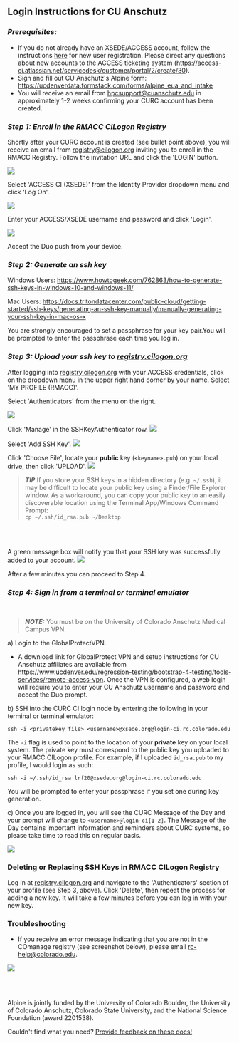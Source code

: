 ## Login Instructions for CU Anschutz

### *Prerequisites:*
* If you do not already have an XSEDE/ACCESS account, follow the instructions [here]( https://identity.access-ci.org/new-user) for new user registration. Please direct any questions about new accounts to the ACCESS ticketing system (https://access-ci.atlassian.net/servicedesk/customer/portal/2/create/30).
* Sign and fill out CU Anschutz's Alpine form: https://ucdenverdata.formstack.com/forms/alpine_eua_and_intake
* You will receive an email from hpcsupport@cuanschutz.edu in approximately 1-2 weeks confirming your CURC account has been created.

### *Step 1: Enroll in the RMACC CILogon Registry*

Shortly after your CURC account is created (see bullet point above), you will receive an email from <registry@cilogon.org> inviting you to enroll in the RMACC Registry. Follow the invitation URL and click the 'LOGIN' button.
<br>

![](./amc-access-images/email_invitation.png)


Select 'ACCESS CI (XSEDE)' from the Identity Provider dropdown menu and click 'Log On'.
<br>

![](./amc-access-images/cilogon_identityprovider_access.png)

Enter your ACCESS/XSEDE username and password and click 'Login'.
<br>

![](./amc-access-images/access_credentials.png)
<br>

Accept the Duo push from your device.

### *Step 2: Generate an ssh key*

Windows Users: https://www.howtogeek.com/762863/how-to-generate-ssh-keys-in-windows-10-and-windows-11/

Mac Users: https://docs.tritondatacenter.com/public-cloud/getting-started/ssh-keys/generating-an-ssh-key-manually/manually-generating-your-ssh-key-in-mac-os-x

You are strongly encouraged to set a passphrase for your key pair.You will be prompted to enter the passphrase each time you log in.

### *Step 3: Upload your ssh key to [registry.cilogon.org](https://registry.cilogon.org/registry/)*

After logging into [registry.cilogon.org](https://registry.cilogon.org/registry/) with your ACCESS 
credentials, click on the dropdown menu in the upper right hand corner by your name. 
Select 'MY PROFILE (RMACC)'.

Select 'Authenticators' from the menu on the right. 
<br>

![](./amc-access-images/menu_options.png)
<br>

Click 'Manage' in the SSHKeyAuthenticator row. 
![](./amc-access-images/manage_sshkeyauthenticator.png)

Select 'Add SSH Key'.
![](./amc-access-images/add_sshkey.png)

Click 'Choose File', locate your __public__ key (`<keyname>.pub`) on your local drive, then click 'UPLOAD'.
![](./amc-access-images/upload_sshkey.png)
<br>

> **_TIP_** If you store your SSH keys in a hidden directory (e.g. `~/.ssh`), it may be difficult to locate your public key using a Finder/File Explorer window. As a workaround, you can copy your public key to an easily discoverable location using the Terminal App/Windows Command Prompt: <br>`cp ~/.ssh/id_rsa.pub ~/Desktop`
<br>

<br>

A green message box will notify you that your SSH key was successfully added to your account.
![](./amc-access-images/sshkeyadded.png)

After a few minutes you can proceed to Step 4.

### *Step 4: Sign in from a terminal or terminal emulator*
<br>

> **_NOTE:_** You must be on the University of Colorado Anschutz Medical Campus VPN.

a)  Login to the GlobalProtectVPN.

* A download link for GlobalProtect VPN and setup instructions for CU Anschutz affiliates are available from https://www.ucdenver.edu/regression-testing/bootstrap-4-testing/tools-services/remote-access-vpn. Once the VPN is configured, a web login will require you to enter your CU Anschutz username and password and accept the Duo prompt.

b)  SSH into the CURC CI login node by entering the following in your terminal or terminal emulator:
```
ssh -i <privatekey_file> <username>@xsede.org@login-ci.rc.colorado.edu
```
The `-i` flag is used to point to the location of your __private__ key on your local system. The private key must correspond to the public key you uploaded to your RMACC CILogon profile.
For example, if I uploaded `id_rsa.pub` to my profile, I would login as such:
```
ssh -i ~/.ssh/id_rsa lrf20@xsede.org@login-ci.rc.colorado.edu
```

You will be prompted to enter your passphrase if you set one during key generation.


c) Once you are logged in, you will see the CURC Message of the Day and your prompt will change to `<username>@login-ci[1-2]`. The Message of the Day contains important information and reminders about CURC systems, so please take time to read this on regular basis.
<br>

![](./amc-access-images/loginprompt_motd.png)


### Deleting or Replacing SSH Keys in RMACC CILogon Registry

Log in at [registry.cilogon.org](https://registry.cilogon.org/registry/) and navigate to the 'Authenticators' section of your profile (see Step 3, above). Click 'Delete', then repeat the process for adding a new key. It will take a few minutes before you can log in with your new key.


### Troubleshooting

* If you receive an error message indicating that you are not in the COmanage registry (see screenshot below), please email <rc-help@colorado.edu>.

![](./amc-access-images/notregistered_error.png)
<br>

<br>

<br>

Alpine is jointly funded by the University of Colorado Boulder, the University of Colorado Anschutz, Colorado State University, and the National Science Foundation (award 2201538).

Couldn't find what you need? [Provide feedback on these docs!](https://forms.gle/bSQEeFrdvyeQWPtW9)
